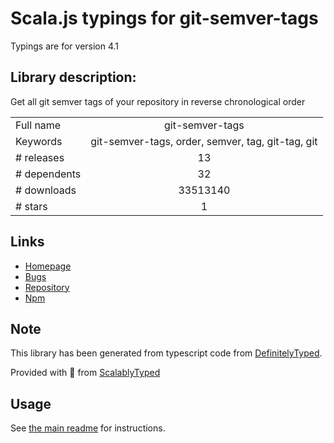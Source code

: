 
# Scala.js typings for git-semver-tags

Typings are for version 4.1

## Library description:
Get all git semver tags of your repository in reverse chronological order

|                    |                 |
| ------------------ | :-------------: |
| Full name          | git-semver-tags |
| Keywords           | git-semver-tags, order, semver, tag, git-tag, git |
| # releases         | 13 |
| # dependents       | 32 |
| # downloads        | 33513140 |
| # stars            | 1 |

## Links
- [Homepage](https://github.com/conventional-changelog/conventional-changelog/tree/master/packages/git-semver-tags#readme)
- [Bugs](https://github.com/conventional-changelog/conventional-changelog/issues)
- [Repository](https://github.com/conventional-changelog/conventional-changelog)
- [Npm](https://www.npmjs.com/package/git-semver-tags)
    


## Note
This library has been generated from typescript code from [DefinitelyTyped](https://definitelytyped.org).

Provided with :purple_heart: from [ScalablyTyped](https://github.com/oyvindberg/ScalablyTyped)

## Usage
See [the main readme](../../readme.md) for instructions.


